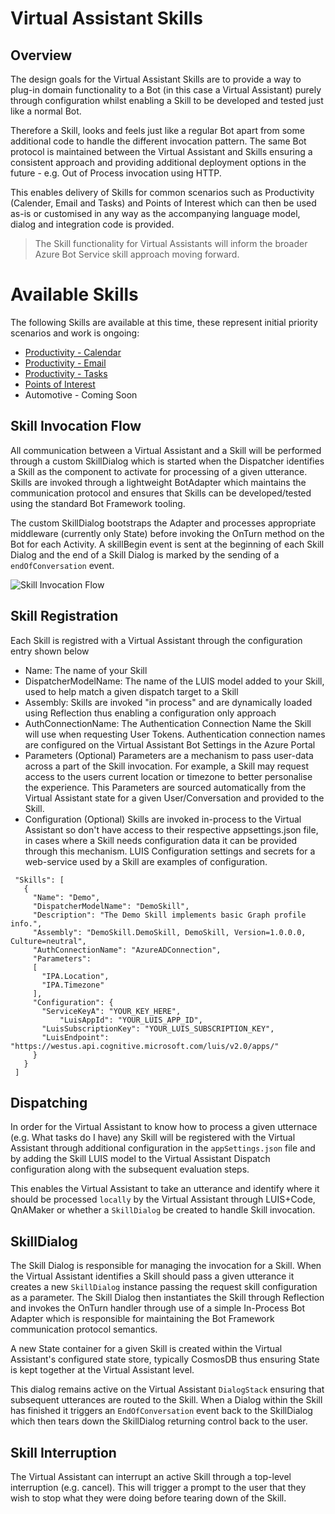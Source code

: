 # Virtual Assistant Skills

## Overview

The design goals for the Virtual Assistant Skills are to provide a way to plug-in domain functionality to a Bot (in this case a Virtual Assistant) purely through configuration whilst enabling a Skill to be developed and tested just like a normal Bot.

Therefore a Skill, looks and feels just like a regular Bot apart from some additional code to handle the different invocation pattern. The same Bot protocol is maintained between the Virtual Assistant and Skills ensuring a consistent approach and providing additional deployment options in the future - e.g. Out of Process invocation using HTTP.

This enables delivery of Skills for common scenarios such as Productivity (Calender, Email and Tasks) and Points of Interest which can then be used as-is or customised in any way as the accompanying language model, dialog and integration code is provided.

> The Skill functionality for Virtual Assistants will inform the broader Azure Bot Service skill approach moving forward.

# Available Skills

The following Skills are available at this time, these represent initial priority scenarios and work is ongoing:
- [Productivity - Calendar](./virtualassistant-skills-productivity-calendar.md)
- [Productivity - Email](./virtualassistant-skills-productivity-email.md)
- [Productivity - Tasks](./virtualassistant-skills-productivity-tasks.md)
- [Points of Interest](./virtualassistant-skills-pointofinterest.md)
- Automotive - Coming Soon 

## Skill Invocation Flow

All communication between a Virtual Assistant and a Skill will be performed through a custom SkillDialog which is started when the Dispatcher identifies a Skill as the component to activate for processing of a given utterance. Skills are invoked through a lightweight BotAdapter which maintains the communication protocol and ensures that Skills can be developed/tested using the standard Bot Framework tooling.

The custom SkillDialog bootstraps the Adapter and processes appropriate middleware (currently only State) before invoking the OnTurn method on the Bot for each Activity. A skillBegin event is sent at the beginning of each Skill Dialog and the end of a Skill Dialog is marked by the sending of a `endOfConversation` event.

![Skill Invocation Flow](./media/virtualassistant-SkillFlow.png)

 ## Skill Registration

 Each Skill is registred with a Virtual Assistant through the configuration entry shown below

 - Name: The name of your Skill
 - DispatcherModelName: The name of the LUIS model added to your Skill, used to help match a given dispatch target to a Skill
 - Assembly: Skills are invoked "in process" and are dynamically loaded using Reflection thus enabling a configuration only approach
 - AuthConnectionName: The Authentication Connection Name the Skill will use when requesting User Tokens. Authentication connection names are configured on the Virtual Assistant Bot Settings in the Azure Portal
 - Parameters (Optional) Parameters are a mechanism to pass user-data across a part of the Skill invocation. For example, a Skill may request access to the users current location or timezone to better personalise the experience. This Parameters are sourced automatically from the Virtual Assistant state for a given User/Conversation and provided to the Skill.
 - Configuration (Optional) Skills are invoked in-process to the Virtual Assistant so don't have access to their respective appsettings.json file, in cases where a Skill needs configuration data it can be provided through this mechanism. LUIS Configuration settings and secrets for a web-service used by a Skill are examples of configuration. 

 ```
  "Skills": [
    {
      "Name": "Demo",
      "DispatcherModelName": "DemoSkill",
      "Description": "The Demo Skill implements basic Graph profile info.",
      "Assembly": "DemoSkill.DemoSkill, DemoSkill, Version=1.0.0.0, Culture=neutral",
      "AuthConnectionName": "AzureADConnection",
      "Parameters": 
      [
        "IPA.Location",
        "IPA.Timezone"
      ],
      "Configuration": {
        "ServiceKeyA": "YOUR_KEY_HERE",
		    "LuisAppId": "YOUR_LUIS_APP_ID",
        "LuisSubscriptionKey": "YOUR_LUIS_SUBSCRIPTION_KEY",
        "LuisEndpoint": "https://westus.api.cognitive.microsoft.com/luis/v2.0/apps/"
      }
    }
  ]
 ```
 
## Dispatching

In order for the Virtual Assistant to know how to process a given utternace (e.g. What tasks do I have) any Skill will be registered with the Virtual Assistant through additional configuration in the `appSettings.json` file and by adding the Skill LUIS model to the Virtual Assistant Dispatch configuration along with the subsequent evaluation steps.

This enables the Virtual Assistant to take an utterance and identify where it should be processed `locally` by the Virtual Assistant through LUIS+Code, QnAMaker or whether a `SkillDialog` be created to handle Skill invocation.

## SkillDialog

The Skill Dialog is responsible for managing the invocation for a Skill. When the Virtual Assistant identifies a Skill should pass a given utterance it creates a new `SkillDialog` instance passing the request skill configuration as a parameter. The Skill Dialog then instantiates the Skill through Reflection and invokes the OnTurn handler through use of a simple In-Process Bot Adapter which is responsible for maintaining the Bot Framework communication protocol semantics.

A new State container for a given Skill is created within the Virtual Assistant's configured state store, typically CosmosDB thus ensuring State is kept together at the Virtual Assistant level.

This dialog remains active on the Virtual Assistant `DialogStack` ensuring that subsequent utterances are routed to the Skill. When a Dialog within the Skill has finished it triggers an `EndOfConversation` event back to the SkillDialog which then tears down the SkillDialog returning control back to the user.

## Skill Interruption

The Virtual Assistant can interrupt an active Skill through a top-level interruption (e.g. cancel). This will trigger a prompt to the user that they wish to stop what they were doing before tearing down of the Skill.
